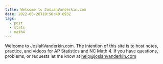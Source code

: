 ```yaml
---
title: Welcome to JosiahVanderkin.com
date: 2022-08-28T10:56:40.093Z
tags:
  - post
  - stats
  - math4
---
```

Welcome to JosiahVanderkin.com. The intention of this site is to host notes, practice, and videos for AP Statistics and NC Math 4. If you have questions, problems, or requests let me know at help@josiahvanderkin.com
